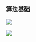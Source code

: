 <meta name="referrer" content="no-referrer" />

### 算法基础

<img src="https://s1.vika.cn/space/2023/03/07/8c382f5ed5c34752ad67960e936fe58e">

![](https://s1.vika.cn/space/2023/03/07/8c382f5ed5c34752ad67960e936fe58e)